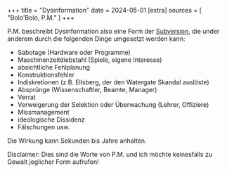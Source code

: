 +++
title = "Dysinformation"
date = 2024-05-01
[extra]
sources = [ "Bolo'Bolo, P.M." ]
+++

P.M. beschreibt Dysinformation also eine Form der
[Subversion](@/words/subversion.md), die under anderem durch die folgenden
Dinge umgesetzt werden kann:

- Sabotage (Hardware oder Programme)
- Maschinenzeitdiebstahl (Spiele, eigene Interesse)
- absichtliche Fehlplanung
- Konstruktionsfehler
- Indiskretionen (z.B. Ellsberg, der den  Watergate Skandal auslöste)
- Absprünge (Wissenschaftler, Beamte, Manager)
- Verrat 
- Verweigerung der Selektion oder Überwachung (Lehrer, Offiziere)
- Missmanagement
- ideologische Dissidenz 
- Fälschungen usw.

Die Wirkung kann Sekunden bis Jahre anhalten.

Disclaimer: Dies sind die Worte von P.M. und ich möchte keinesfalls zu Gewalt jeglicher Form aufrufen!
